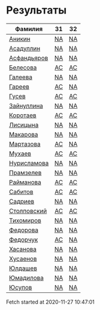 # Результаты
Фамилия | 31| 32
---|:---:|:---:
[Аникин](Аникин/README.md)  | [NA](Аникин/31.md) | [NA](Аникин/32.md)
[Асадуллин](Асадуллин/README.md)  | [NA](Асадуллин/31.md) | [NA](Асадуллин/32.md)
[Асфандьяров](Асфандьяров/README.md)  | [NA](Асфандьяров/31.md) | [NA](Асфандьяров/32.md)
[Белесова](Белесова/README.md)  | [AC](Белесова/31.md) | [AC](Белесова/32.md)
[Галеева](Галеева/README.md)  | [NA](Галеева/31.md) | [NA](Галеева/32.md)
[Гареев](Гареев/README.md)  | [AC](Гареев/31.md) | [NA](Гареев/32.md)
[Гусев](Гусев/README.md)  | [AC](Гусев/31.md) | [AC](Гусев/32.md)
[Зайнуллина](Зайнуллина/README.md)  | [NA](Зайнуллина/31.md) | [NA](Зайнуллина/32.md)
[Коротаев](Коротаев/README.md)  | [AC](Коротаев/31.md) | [AC](Коротаев/32.md)
[Лисицына](Лисицына/README.md)  | [NA](Лисицына/31.md) | [NA](Лисицына/32.md)
[Макарова](Макарова/README.md)  | [NA](Макарова/31.md) | [NA](Макарова/32.md)
[Мартазова](Мартазова/README.md)  | [AC](Мартазова/31.md) | [NA](Мартазова/32.md)
[Мухаев](Мухаев/README.md)  | [AC](Мухаев/31.md) | [AC](Мухаев/32.md)
[Нурисламова](Нурисламова/README.md)  | [NA](Нурисламова/31.md) | [NA](Нурисламова/32.md)
[Прамзелев](Прамзелев/README.md)  | [NA](Прамзелев/31.md) | [NA](Прамзелев/32.md)
[Райманова](Райманова/README.md)  | [AC](Райманова/31.md) | [AC](Райманова/32.md)
[Сабитов](Сабитов/README.md)  | [AC](Сабитов/31.md) | [AC](Сабитов/32.md)
[Садриев](Садриев/README.md)  | [NA](Садриев/31.md) | [NA](Садриев/32.md)
[Столповский](Столповский/README.md)  | [AC](Столповский/31.md) | [AC](Столповский/32.md)
[Тихомиров](Тихомиров/README.md)  | [NA](Тихомиров/31.md) | [NA](Тихомиров/32.md)
[Федорова](Федорова/README.md)  | [NA](Федорова/31.md) | [NA](Федорова/32.md)
[Федорчук](Федорчук/README.md)  | [AC](Федорчук/31.md) | [NA](Федорчук/32.md)
[Хасанова](Хасанова/README.md)  | [NA](Хасанова/31.md) | [NA](Хасанова/32.md)
[Хусаенов](Хусаенов/README.md)  | [NA](Хусаенов/31.md) | [NA](Хусаенов/32.md)
[Юлдашев](Юлдашев/README.md)  | [NA](Юлдашев/31.md) | [NA](Юлдашев/32.md)
[Юмадилова](Юмадилова/README.md)  | [NA](Юмадилова/31.md) | [NA](Юмадилова/32.md)
[Юсупов](Юсупов/README.md)  | [NA](Юсупов/31.md) | [NA](Юсупов/32.md)

Fetch started at 2020-11-27 10:47:01
